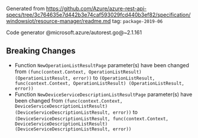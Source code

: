 Generated from https://github.com/Azure/azure-rest-api-specs/tree/3c764635e7d442b3e74caf593029fcd440b3ef82/specification/windowsiot/resource-manager/readme.md tag: `package-2019-06`

Code generator @microsoft.azure/autorest.go@~2.1.161

## Breaking Changes

- Function `NewOperationListResultPage` parameter(s) have been changed from `(func(context.Context, OperationListResult) (OperationListResult, error))` to `(OperationListResult, func(context.Context, OperationListResult) (OperationListResult, error))`
- Function `NewDeviceServiceDescriptionListResultPage` parameter(s) have been changed from `(func(context.Context, DeviceServiceDescriptionListResult) (DeviceServiceDescriptionListResult, error))` to `(DeviceServiceDescriptionListResult, func(context.Context, DeviceServiceDescriptionListResult) (DeviceServiceDescriptionListResult, error))`
